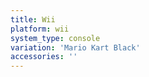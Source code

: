 ```yaml
---
title: Wii
platform: wii
system_type: console
variation: 'Mario Kart Black'
accessories: ''
---
```


